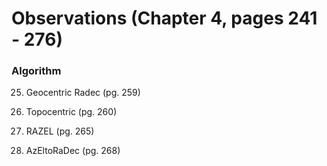 # Observations (Chapter 4, pages 241 - 276)

### Algorithm

25. Geocentric Radec (pg. 259)

26. Topocentric (pg. 260)

27. RAZEL (pg. 265)

28. AzEltoRaDec (pg. 268)
